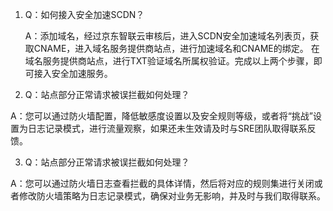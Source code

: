 1. Q：如何接入安全加速SCDN？

    A：添加域名，经过京东智联云审核后，进入SCDN安全加速域名列表页，获取CNAME，进入域名服务提供商站点，进行加速域名和CNAME的绑定。
      在域名服务提供商站点，进行TXT验证域名所属权验证。完成以上两个步骤，即可接入安全加速服务。


2. Q：站点部分正常请求被误拦截如何处理？

  A：您可以通过防火墙配置，降低敏感度设置以及安全规则等级，或者将“挑战”设置为日志记录模式，进行流量观察，如果还未生效请及时与SRE团队取得联系反馈。


3. Q：站点部分正常请求被误拦截如何处理？

  A：您可以通过防火墙日志查看拦截的具体详情，然后将对应的规则集进行关闭或者修改防火墙策略为日志记录模式，确保对业务无影响，并及时与我们取得联系。
